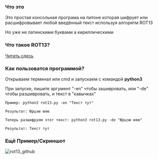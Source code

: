 ### Что это
Это простая консольная програма на питоне которая шифрует или расшифровывает любой введённый текст используя алгоритм ROT13

Но уже не латинскими буквами а кириллическими
### Что такое ROT13?
[Читать сдесь](https://ru.wikipedia.org/wiki/ROT13)

### Как пользоватся программой?
Открываем терминал или cmd и запускаем с командой **python3**

При запуске, пишите аргумент "-en" чтобы зашивровать, или "-de"
чтобы разшивровать, и текст в "кавычках"

```
Пример: python3 rot13.py -en "Текст тут"

Результат: Юрцэю юяю

Теперь разшифруем этот текст: python3 rot13.py -de "Юрцэю юяю"

Результат: Текст тут

```

### Ещё Пример/Скриншот
![rot13_github](https://user-images.githubusercontent.com/78962948/225103909-ed24b719-a7cb-429d-bc63-39134f21754c.png)
